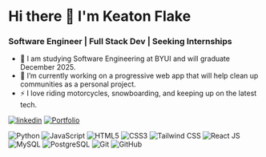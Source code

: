 # Hi there 👋 I'm Keaton Flake
### Software Engineer | Full Stack Dev | Seeking Internships

- 📖 I am studying Software Engineering at BYUI and will graduate December 2025.
- 🏃 I’m currently working on a progressive web app that will help clean up communities as a personal project.
- ⚡ I love riding motorcycles, snowboarding, and keeping up on the latest tech.

[![linkedin](https://img.shields.io/badge/LinkedIn-0072B1?style=for-the-badge&logo=LinkedIn&logoColor=white)](https://www.linkedin.com/in/keaton-flake)
[![Portfolio](https://img.shields.io/badge/Portfolio-1d8303?style=for-the-badge&logo=external-link&logoColor=white)](https://www.keaton.studio)

![Python](https://img.shields.io/badge/-Python-333333?style=flat&logo=python)
![JavaScript](https://img.shields.io/badge/-JavaScript-333333?style=flat&logo=javascript)
![HTML5](https://img.shields.io/badge/-HTML5-333333?style=flat&logo=HTML5)
![CSS3](https://img.shields.io/badge/-CSS3-333333?style=flat&logo=CSS3&logoColor=1572B6)
![Tailwind CSS](https://img.shields.io/badge/-Tailwind%20CSS-333333?style=flat&logo=tailwindcss)
![React JS](https://img.shields.io/badge/-React%20JS-333333?style=flat&logo=react)
![MySQL](https://img.shields.io/badge/-MySQL-333333?style=flat&logo=mysql)
![PostgreSQL](https://img.shields.io/badge/-PostgreSQL-336791?style=flat&logo=PostgreSQL)
![Git](https://img.shields.io/badge/-Git-333333?style=flat&logo=git)
![GitHub](https://img.shields.io/badge/-GitHub-333333?style=flat&logo=github)

